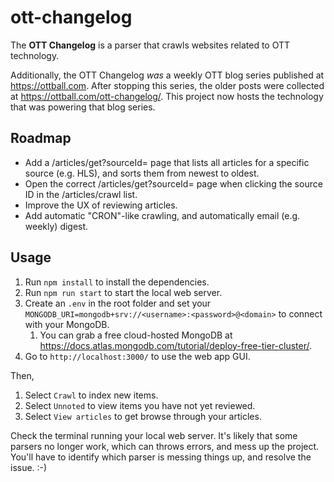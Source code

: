 # ott-changelog

The **OTT Changelog** is a parser that crawls websites related to OTT technology.

Additionally, the OTT Changelog _was_ a weekly OTT blog series published at https://ottball.com.
After stopping this series, the older posts were collected at https://ottball.com/ott-changelog/.
This project now hosts the technology that was powering that blog series.

## Roadmap

* Add a /articles/get?sourceId=<sourceId> page that lists all articles for a specific source (e.g. HLS), and sorts them from newest to oldest.
* Open the correct /articles/get?sourceId=<sourceId> page when clicking the source ID in the /articles/crawl list.
* Improve the UX of reviewing articles.
* Add automatic "CRON"-like crawling, and automatically email (e.g. weekly) digest.

## Usage

1. Run `npm install` to install the dependencies.
2. Run `npm run start` to start the local web server.
3. Create an `.env` in the root folder and set your `MONGODB_URI=mongodb+srv://<username>:<password>@<domain>` to connect with your MongoDB.
   1. You can grab a free cloud-hosted MongoDB at https://docs.atlas.mongodb.com/tutorial/deploy-free-tier-cluster/.
4. Go to `http://localhost:3000/` to use the web app GUI.

Then,
1. Select `Crawl` to index new items.
2. Select `Unnoted` to view items you have not yet reviewed.
3. Select `View articles` to get browse through your articles.

Check the terminal running your local web server.
It's likely that some parsers no longer work, which can throws errors, and mess up the project.
You'll have to identify which parser is messing things up, and resolve the issue. :-)
